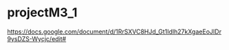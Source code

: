 # projectM3_1
https://docs.google.com/document/d/1RrSXVC8HJd_Gt1Idlh27kXgaeEoJIDr9ysDZS-Wycjc/edit#
